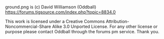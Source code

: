 ground.png is (c) David Williamson (Oddball)
https://forums.tigsource.com/index.php?topic=8834.0

This work is licensed under a Creative Commons Attribution-Noncommercial-Share Alike 3.0 Unported License. For any other license or purpose please contact Oddball through the forums pm service. Thank you.
